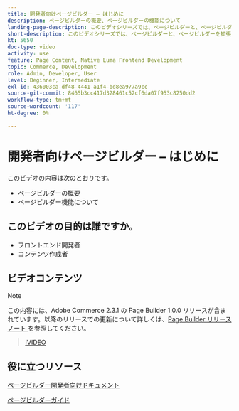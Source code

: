 ```yaml
---
title: 開発者向けページビルダー – はじめに
description: ページビルダーの概要、ページビルダーの機能について
landing-page-description: このビデオシリーズでは、ページビルダーと、ページビルダーを拡張して最適なストアフロント  [!DNL Commerce]  クスペリエンスを作成する方法について説明します。
short-description: このビデオシリーズでは、ページビルダーと、ページビルダーを拡張して最適なストアフロント  [!DNL Commerce]  クスペリエンスを作成する方法について説明します。
kt: 5650
doc-type: video
activity: use
feature: Page Content, Native Luma Frontend Development
topic: Commerce, Development
role: Admin, Developer, User
level: Beginner, Intermediate
exl-id: 436003ca-df48-4441-a1f4-bd8ea977a9cc
source-git-commit: 8465b3cc417d328461c52cf6da07f953c8250dd2
workflow-type: tm+mt
source-wordcount: '117'
ht-degree: 0%

---
```


# 開発者向けページビルダー – はじめに

このビデオの内容は次のとおりです。

- ページビルダーの概要
- ページビルダー機能について

## このビデオの目的は誰ですか。

- フロントエンド開発者
- コンテンツ作成者

## ビデオコンテンツ

>[!NOTE]
>
>この内容には、Adobe Commerce 2.3.1 の Page Builder 1.0.0 リリースが含まれています。以降のリリースでの更新について詳しくは、[Page Builder リリースノート ](https://experienceleague.adobe.com/docs/commerce-admin/page-builder/release-notes.html?lang=ja) を参照してください。

>[!VIDEO](https://video.tv.adobe.com/v/35709?quality=12&learn=on)

## 役に立つリソース

[ ページビルダー開発者向けドキュメント ](https://developer.adobe.com/commerce/frontend-core/page-builder/)

[ ページビルダーガイド ](https://experienceleague.adobe.com/docs/commerce-admin/page-builder/introduction.html?lang=ja)

